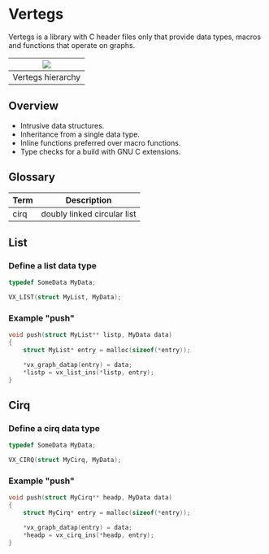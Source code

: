 # Vertegs

<!--![TOC]!-->


Vertegs is a library with C header files only that provide data types, macros and
functions that operate on graphs.

| ![](http://www.plantuml.com/plantuml/proxy?cache=no&src=https://raw.githubusercontent.com/SzymonTurno/sturk/refs/heads/feat/arena-allocator/include/vertegs/docs/hierarchy.puml) |
| :---------------: |
| Vertegs hierarchy |


## Overview

- Intrusive data structures.
- Inheritance from a single data type.
- Inline functions preferred over macro functions.
- Type checks for a build with GNU C extensions.


## Glossary

| Term | Description                 |
| ---- | --------------------------- |
| cirq | doubly linked circular list |


## List

### Define a list data type

```c
typedef SomeData MyData;

VX_LIST(struct MyList, MyData);
```


### Example "push"

```c
void push(struct MyList** listp, MyData data)
{
    struct MyList* entry = malloc(sizeof(*entry));

    *vx_graph_datap(entry) = data;
    *listp = vx_list_ins(*listp, entry);
}
```


## Cirq

### Define a cirq data type

```c
typedef SomeData MyData;

VX_CIRQ(struct MyCirq, MyData);
```


### Example "push"

```c
void push(struct MyCirq** headp, MyData data)
{
    struct MyCirq* entry = malloc(sizeof(*entry));

    *vx_graph_datap(entry) = data;
    *headp = vx_cirq_ins(*headp, entry);
}
```
